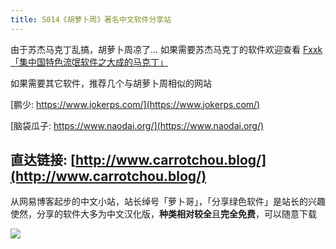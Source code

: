 ```yaml
---
title: S014《胡萝卜周》著名中文软件分享站
---
```




由于苏杰马克丁乱搞，胡萝卜周凉了... 如果需要苏杰马克丁的软件欢迎查看 [Fxxk「集中国特色流氓软件之大成的马克丁」](https://www.v2fy.com/p/S040-fxxkmakeding/)

如果需要其它软件，推荐几个与胡萝卜周相似的网站

[鹏少: https://www.jokerps.com/](https://www.jokerps.com/)

[脑袋瓜子: https://www.naodai.org/](https://www.naodai.org/)



## 直达链接: [http://www.carrotchou.blog/](http://www.carrotchou.blog/)



从网易博客起步的中文小站，站长绰号「萝卜哥」，「分享绿色软件」是站长的兴趣使然，分享的软件大多为中文汉化版，**种类相对较全**且**完全免费**，可以随意下载


![](https://www.v2fy.com/asset/0i/OnlineToolsBook/OnlineToolsBookMD/S014_carrotchou_blog.assets/huluobo-20200825161023813.png)


